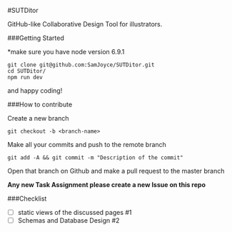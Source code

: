 #SUTDitor

GitHub-like Collaborative Design Tool for illustrators.

###Getting Started

*make sure you have node version 6.9.1

```
git clone git@github.com:SamJoyce/SUTDitor.git
cd SUTDitor/
npm run dev
```

and happy coding!

###How to contribute

Create a new branch

```
git checkout -b <branch-name>
```

Make all your commits and push to the remote branch

```
git add -A && git commit -m "Description of the commit"
```

Open that branch on Github and make a pull request to the master branch

**Any new Task Assignment please create a new Issue on this repo**

###Checklist
- [ ] static views of the discussed pages #1
- [ ] Schemas and Database Design #2
